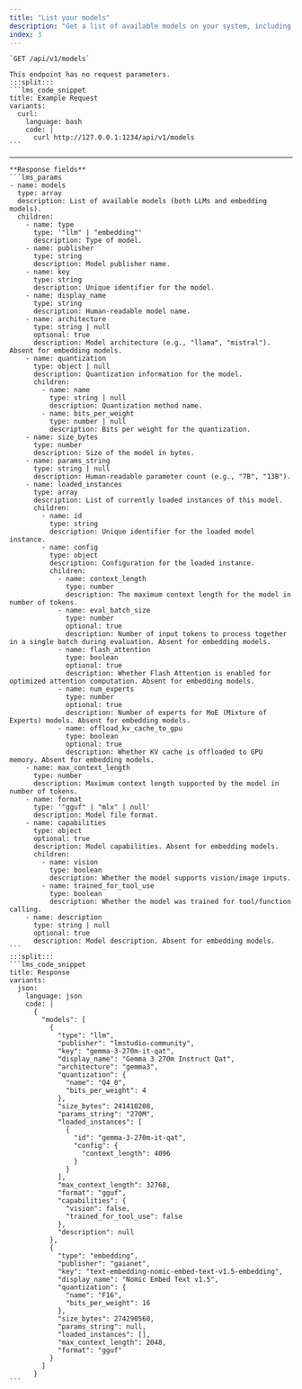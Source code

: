 ```yaml
---
title: "List your models"
description: "Get a list of available models on your system, including both LLMs and embedding models."
index: 3
---
```


````lms_hstack
`GET /api/v1/models`

This endpoint has no request parameters.
:::split:::
```lms_code_snippet
title: Example Request
variants:
  curl:
    language: bash
    code: |
      curl http://127.0.0.1:1234/api/v1/models
```
````

---

````lms_hstack
**Response fields**
```lms_params
- name: models
  type: array
  description: List of available models (both LLMs and embedding models).
  children:
    - name: type
      type: '"llm" | "embedding"'
      description: Type of model.
    - name: publisher
      type: string
      description: Model publisher name.
    - name: key
      type: string
      description: Unique identifier for the model.
    - name: display_name
      type: string
      description: Human-readable model name.
    - name: architecture
      type: string | null
      optional: true
      description: Model architecture (e.g., "llama", "mistral"). Absent for embedding models.
    - name: quantization
      type: object | null
      description: Quantization information for the model.
      children:
        - name: name
          type: string | null
          description: Quantization method name.
        - name: bits_per_weight
          type: number | null
          description: Bits per weight for the quantization.
    - name: size_bytes
      type: number
      description: Size of the model in bytes.
    - name: params_string
      type: string | null
      description: Human-readable parameter count (e.g., "7B", "13B").
    - name: loaded_instances
      type: array
      description: List of currently loaded instances of this model.
      children:
        - name: id
          type: string
          description: Unique identifier for the loaded model instance.
        - name: config
          type: object
          description: Configuration for the loaded instance.
          children:
            - name: context_length
              type: number
              description: The maximum context length for the model in number of tokens.
            - name: eval_batch_size
              type: number
              optional: true
              description: Number of input tokens to process together in a single batch during evaluation. Absent for embedding models.
            - name: flash_attention
              type: boolean
              optional: true
              description: Whether Flash Attention is enabled for optimized attention computation. Absent for embedding models.
            - name: num_experts
              type: number
              optional: true
              description: Number of experts for MoE (Mixture of Experts) models. Absent for embedding models.
            - name: offload_kv_cache_to_gpu
              type: boolean
              optional: true
              description: Whether KV cache is offloaded to GPU memory. Absent for embedding models.
    - name: max_context_length
      type: number
      description: Maximum context length supported by the model in number of tokens.
    - name: format
      type: '"gguf" | "mlx" | null'
      description: Model file format.
    - name: capabilities
      type: object
      optional: true
      description: Model capabilities. Absent for embedding models.
      children:
        - name: vision
          type: boolean
          description: Whether the model supports vision/image inputs.
        - name: trained_for_tool_use
          type: boolean
          description: Whether the model was trained for tool/function calling.
    - name: description
      type: string | null
      optional: true
      description: Model description. Absent for embedding models.
```
:::split:::
```lms_code_snippet
title: Response
variants:
  json:
    language: json
    code: |
      {
        "models": [
          {
            "type": "llm",
            "publisher": "lmstudio-community",
            "key": "gemma-3-270m-it-qat",
            "display_name": "Gemma 3 270m Instruct Qat",
            "architecture": "gemma3",
            "quantization": {
              "name": "Q4_0",
              "bits_per_weight": 4
            },
            "size_bytes": 241410208,
            "params_string": "270M",
            "loaded_instances": [
              {
                "id": "gemma-3-270m-it-qat",
                "config": {
                  "context_length": 4096
                }
              }
            ],
            "max_context_length": 32768,
            "format": "gguf",
            "capabilities": {
              "vision": false,
              "trained_for_tool_use": false
            },
            "description": null
          },
          {
            "type": "embedding",
            "publisher": "gaianet",
            "key": "text-embedding-nomic-embed-text-v1.5-embedding",
            "display_name": "Nomic Embed Text v1.5",
            "quantization": {
              "name": "F16",
              "bits_per_weight": 16
            },
            "size_bytes": 274290560,
            "params_string": null,
            "loaded_instances": [],
            "max_context_length": 2048,
            "format": "gguf"
          }
        ]
      }
```
````
